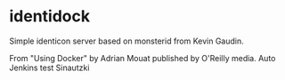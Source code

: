 identidock
==========

Simple identicon server based on monsterid from Kevin Gaudin.

From "Using Docker" by Adrian Mouat published by O'Reilly media.
Auto Jenkins test Sinautzki 
